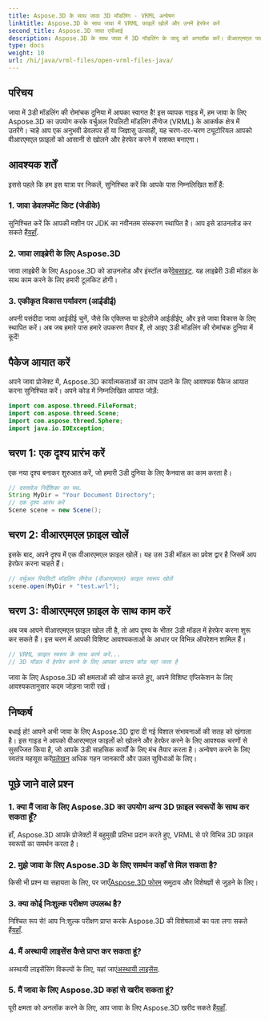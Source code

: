 ```yaml
---
title: Aspose.3D के साथ जावा 3D मॉडलिंग - VRML अन्वेषण
linktitle: Aspose.3D के साथ जावा में VRML फ़ाइलें खोलें और उनमें हेरफेर करें
second_title: Aspose.3D जावा एपीआई
description: Aspose.3D के साथ जावा में 3D मॉडलिंग के जादू को अनलॉक करें। वीआरएमएल फाइलों को निर्बाध रूप से खोलें और उनमें हेरफेर करें। असीमित संभावनाओं की दुनिया में गोता लगाएँ!
type: docs
weight: 10
url: /hi/java/vrml-files/open-vrml-files-java/
---
```

## परिचय
जावा में 3डी मॉडलिंग की रोमांचक दुनिया में आपका स्वागत है! इस व्यापक गाइड में, हम जावा के लिए Aspose.3D का उपयोग करके वर्चुअल रियलिटी मॉडलिंग लैंग्वेज (VRML) के आकर्षक क्षेत्र में उतरेंगे। चाहे आप एक अनुभवी डेवलपर हों या जिज्ञासु उत्साही, यह चरण-दर-चरण ट्यूटोरियल आपको वीआरएमएल फ़ाइलों को आसानी से खोलने और हेरफेर करने में सशक्त बनाएगा।
## आवश्यक शर्तें
इससे पहले कि हम इस यात्रा पर निकलें, सुनिश्चित करें कि आपके पास निम्नलिखित शर्तें हैं:
### 1. जावा डेवलपमेंट किट (जेडीके)
 सुनिश्चित करें कि आपकी मशीन पर JDK का नवीनतम संस्करण स्थापित है। आप इसे डाउनलोड कर सकते हैं[यहाँ](https://www.oracle.com/java/technologies/javase-downloads.html).
### 2. जावा लाइब्रेरी के लिए Aspose.3D
जावा लाइब्रेरी के लिए Aspose.3D को डाउनलोड और इंस्टॉल करें[वेबसाइट](https://releases.aspose.com/3d/java/). यह लाइब्रेरी 3डी मॉडल के साथ काम करने के लिए हमारी टूलकिट होगी।
### 3. एकीकृत विकास पर्यावरण (आईडीई)
अपनी पसंदीदा जावा आईडीई चुनें, जैसे कि एक्लिप्स या इंटेलीजे आईडीईए, और इसे जावा विकास के लिए स्थापित करें।
अब जब हमारे पास हमारे उपकरण तैयार हैं, तो आइए 3डी मॉडलिंग की रोमांचक दुनिया में कूदें!
## पैकेज आयात करें
अपने जावा प्रोजेक्ट में, Aspose.3D कार्यात्मकताओं का लाभ उठाने के लिए आवश्यक पैकेज आयात करना सुनिश्चित करें। अपने कोड में निम्नलिखित आयात जोड़ें:
```java
import com.aspose.threed.FileFormat;
import com.aspose.threed.Scene;
import com.aspose.threed.Sphere;
import java.io.IOException;
```
## चरण 1: एक दृश्य प्रारंभ करें
एक नया दृश्य बनाकर शुरुआत करें, जो हमारी 3डी दुनिया के लिए कैनवास का काम करता है।
```java
// दस्तावेज़ निर्देशिका का पथ.
String MyDir = "Your Document Directory";
// एक दृश्य आरंभ करें
Scene scene = new Scene();
```
## चरण 2: वीआरएमएल फ़ाइल खोलें
इसके बाद, अपने दृश्य में एक वीआरएमएल फ़ाइल खोलें। यह उस 3डी मॉडल का प्रवेश द्वार है जिसमें आप हेरफेर करना चाहते हैं।
```java
// वर्चुअल रियलिटी मॉडलिंग लैंग्वेज (वीआरएमएल) फ़ाइल स्वरूप खोलें
scene.open(MyDir + "test.wrl");
```
## चरण 3: वीआरएमएल फ़ाइल के साथ काम करें
अब जब आपने वीआरएमएल फ़ाइल खोल ली है, तो आप दृश्य के भीतर 3डी मॉडल में हेरफेर करना शुरू कर सकते हैं। इस चरण में आपकी विशिष्ट आवश्यकताओं के आधार पर विभिन्न ऑपरेशन शामिल हैं।
```java
// VRML फ़ाइल स्वरूप के साथ कार्य करें...
// 3D मॉडल में हेरफेर करने के लिए आपका कस्टम कोड यहां जाता है
```
जावा के लिए Aspose.3D की क्षमताओं की खोज करते हुए, अपने विशिष्ट एप्लिकेशन के लिए आवश्यकतानुसार कदम जोड़ना जारी रखें।
## निष्कर्ष
बधाई हो! आपने अभी जावा के लिए Aspose.3D द्वारा दी गई विशाल संभावनाओं की सतह को खंगाला है। इस गाइड ने आपको वीआरएमएल फाइलों को खोलने और हेरफेर करने के लिए आवश्यक चरणों से सुसज्जित किया है, जो आपके 3डी साहसिक कार्यों के लिए मंच तैयार करता है।
 अन्वेषण करने के लिए स्वतंत्र महसूस करें[प्रलेखन](https://reference.aspose.com/3d/java/) अधिक गहन जानकारी और उन्नत सुविधाओं के लिए।
## पूछे जाने वाले प्रश्न
### 1. क्या मैं जावा के लिए Aspose.3D का उपयोग अन्य 3D फ़ाइल स्वरूपों के साथ कर सकता हूँ?
हाँ, Aspose.3D आपके प्रोजेक्टों में बहुमुखी प्रतिभा प्रदान करते हुए, VRML से परे विभिन्न 3D फ़ाइल स्वरूपों का समर्थन करता है।
### 2. मुझे जावा के लिए Aspose.3D के लिए समर्थन कहाँ से मिल सकता है?
 किसी भी प्रश्न या सहायता के लिए, पर जाएँ[Aspose.3D फोरम](https://forum.aspose.com/c/3d/18) समुदाय और विशेषज्ञों से जुड़ने के लिए।
### 3. क्या कोई निःशुल्क परीक्षण उपलब्ध है?
 निश्चित रूप से! आप नि:शुल्क परीक्षण प्राप्त करके Aspose.3D की विशेषताओं का पता लगा सकते हैं[यहाँ](https://releases.aspose.com/).
### 4. मैं अस्थायी लाइसेंस कैसे प्राप्त कर सकता हूं?
 अस्थायी लाइसेंसिंग विकल्पों के लिए, यहां जाएं[अस्थायी लाइसेंस](https://purchase.aspose.com/temporary-license/).
### 5. मैं जावा के लिए Aspose.3D कहां से खरीद सकता हूं?
 पूरी क्षमता को अनलॉक करने के लिए, आप जावा के लिए Aspose.3D खरीद सकते हैं[यहाँ](https://purchase.aspose.com/buy).